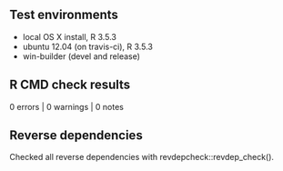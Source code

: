 ## Test environments
* local OS X install, R 3.5.3
* ubuntu 12.04 (on travis-ci), R 3.5.3
* win-builder (devel and release)

## R CMD check results

0 errors | 0 warnings | 0 notes

## Reverse dependencies

Checked all reverse dependencies with revdepcheck::revdep_check().
